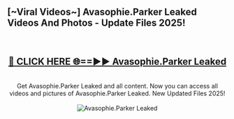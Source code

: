 <h2>[~Viral Videos~] Avasophie.Parker Leaked Videos And Photos - Update Files 2025!</h2>
<br>
<div align="center">
<h2><a href="https://top-ai-tools.click/QrbHav" rel="nofollow">🔴 CLICK HERE 🌐==►► Avasophie.Parker Leaked</a></h2>
<br>
Get Avasophie.Parker Leaked and all content. Now you can access all videos and pictures of Avasophie.Parker Leaked. New Updated Files 2025!
<br>
<br>
<a href="https://top-ai-tools.click/QrbHav" rel="nofollow" data-target="animated-image.originalLink"><img src="https://i.ibb.co.com/WyWwxjT/player-gif2.gif" alt="Avasophie.Parker Leaked" style="max-width: 100%; display: inline-block;" data-target="animated-image.originalImage"></a>
</div>
<br>